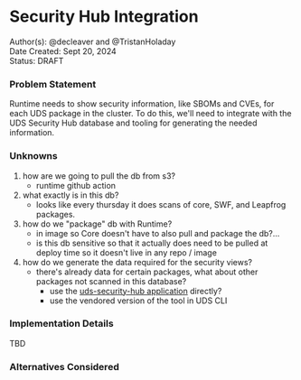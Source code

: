 # Security Hub Integration

Author(s): @decleaver and @TristanHoladay  
Date Created: Sept 20, 2024  
Status: DRAFT

### Problem Statement

Runtime needs to show security information, like SBOMs and CVEs, for each UDS package in the cluster. To do this, we'll need to integrate with the UDS Security Hub database and tooling for generating the needed information.

### Unknowns

1. how are we going to pull the db from s3?
   - runtime github action
1. what exactly is in this db?
   - looks like every thursday it does scans of core, SWF, and Leapfrog packages.
1. how do we "package" db with Runtime?
   - in image so Core doesn't have to also pull and package the db?...
   - is this db sensitive so that it actually does need to be pulled at deploy time so it doesn't live in any repo / image
1. how do we generate the data required for the security views?
   - there's already data for certain packages, what about other packages not scanned in this database?
     - use the [uds-security-hub application](https://github.com/defenseunicorns/uds-security-hub?tab=readme-ov-file) directly?
     - use the vendored version of the tool in UDS CLI

### Implementation Details

TBD

### Alternatives Considered
